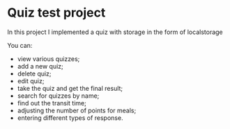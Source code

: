 # Quiz test project

In this project I implemented a quiz with storage in the form of localstorage

You can:
 - view various quizzes;
- add a new quiz;
- delete quiz;
- edit quiz;
- take the quiz and get the final result;
- search for quizzes by name;
- find out the transit time;
- adjusting the number of points for meals;
- entering different types of response.